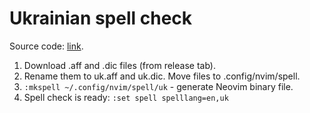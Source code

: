 # Ukrainian spell check

Source code: [link](https://github.com/brown-uk/dict_uk).

1. Download .aff and .dic files (from release tab).
1. Rename them to uk.aff and uk.dic. Move files to .config/nvim/spell.
1. `:mkspell ~/.config/nvim/spell/uk` - generate Neovim binary file.
1. Spell check is ready: `:set spell spelllang=en,uk`
